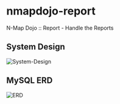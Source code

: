 # nmapdojo-report
N-Map Dojo :: Report - Handle the Reports

## System Design
![System-Design](https://user-images.githubusercontent.com/8407237/176024849-aeb52b31-93a1-42dd-9fc0-1535819360d5.jpg)

## MySQL ERD
![ERD](https://user-images.githubusercontent.com/8407237/176046839-2d9343a2-9303-4bc9-b45e-ae14367e878a.jpg)
